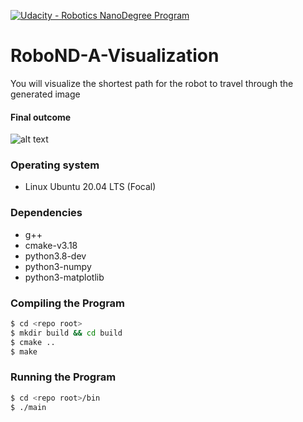 [![Udacity - Robotics NanoDegree Program](https://s3-us-west-1.amazonaws.com/udacity-robotics/Extra+Images/RoboND_flag.png)](https://www.udacity.com/robotics)

# RoboND-A-Visualization
You will visualize the shortest path for the robot to travel through the generated image

#### Final outcome
![alt text](Images/Path.png)

### Operating system

- Linux Ubuntu 20.04 LTS (Focal)

### Dependencies

- g++
- cmake-v3.18
- python3.8-dev
- python3-numpy
- python3-matplotlib

### Compiling the Program
```sh
$ cd <repo root>
$ mkdir build && cd build
$ cmake ..
$ make
```

### Running the Program

```sh
$ cd <repo root>/bin
$ ./main
```

